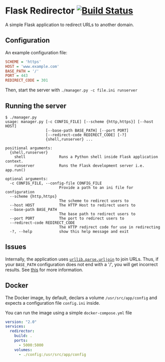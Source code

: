 # Flask Redirector [![Build Status](https://api.travis-ci.org/lawliet89/flask-redirector.svg?branch=master)](https://travis-ci.org/lawliet89/flask-redirector)
A simple Flask application to redirect URLs to another domain.

## Configuration
An example configuration file:
```ini
SCHEME = 'https'
HOST = 'www.example.com'
BASE_PATH = '/'
PORT = 443
REDIRECT_CODE = 301
```

Then, start the server with `./manager.py -c file.ini runserver`

## Running the server
```
$ ./manager.py
usage: manager.py [-c CONFIG_FILE] [--scheme {http,https}] [--host HOST]
                  [--base-path BASE_PATH] [--port PORT]
                  [--redirect-code REDIRECT_CODE] [-?]
                  {shell,runserver} ...

positional arguments:
  {shell,runserver}
    shell               Runs a Python shell inside Flask application context.
    runserver           Runs the Flask development server i.e. app.run()

optional arguments:
  -c CONFIG_FILE, --config-file CONFIG_FILE
                        Provide a path to an ini file for configuration
  --scheme {http,https}
                        The scheme to redirect users to
  --host HOST           The HTTP Host to redirect users to
  --base-path BASE_PATH
                        The base path to redirect users to
  --port PORT           The port to redirect users to
  --redirect-code REDIRECT_CODE
                        The HTTP redirect code for use in redirecting
  -?, --help            show this help message and exit
```

## Issues
Internally, the application uses
[`urllib.parse.urljoin`](https://docs.python.org/3.5/library/urllib.parse.html#urllib.parse.urljoin) to join
URLs. Thus, if your `BASE_PATH` configuration does not end with a '/', you will get incorrect results. See
[this](http://stackoverflow.com/a/10893427/602002) for more information.


## Docker
The Docker image, by default, declars a volume `/usr/src/app/config` and expects a configuration file
`config.ini` inside.

You can run the image using a simple `docker-compose.yml` file

```yml
version: "2.0"
services:
  redirector:
    build: .
    ports:
      - 5000:5000
    volumes:
      - ./config:/usr/src/app/config

```
